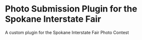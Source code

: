 # Photo Submission Plugin for the Spokane Interstate Fair
A custom plugin for the Spokane Interstate Fair Photo Contest
